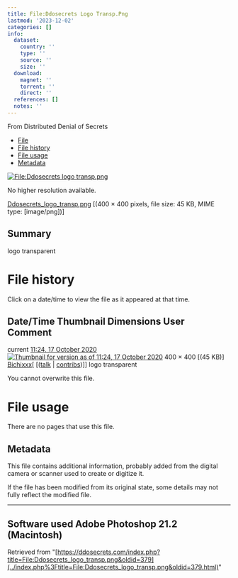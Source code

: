 ```yaml
---
title: File:Ddosecrets Logo Transp.Png
lastmod: '2023-12-02'
categories: []
info:
  dataset:
    country: ''
    type: ''
    source: ''
    size: ''
  download:
    magnet: ''
    torrent: ''
    direct: ''
  references: []
  notes: ''
---
```




From Distributed Denial of Secrets

- [File](./File:Ddosecrets_logo_transp.png.html#file)
- [File history](./File:Ddosecrets_logo_transp.png.html#filehistory)
- [File usage](./File:Ddosecrets_logo_transp.png.html#filelinks)
- [Metadata](./File:Ddosecrets_logo_transp.png.html#metadata)

[![File:Ddosecrets logo
transp.png](../images/b/b8/Ddosecrets_logo_transp.png%3F20201017112418)](../images/b/b8/Ddosecrets_logo_transp.png)

No higher resolution available.

[Ddosecrets_logo_transp.png](../images/b/b8/Ddosecrets_logo_transp.png "Ddosecrets logo transp.png")
‎[(400 × 400 pixels, file size: 45 KB, MIME type:
[image/png])]

## Summary

logo transparent

# File history

Click on a date/time to view the file as it appeared at that time.

Date/Time Thumbnail Dimensions User Comment
---
current [11:24, 17 October 2020](../images/b/b8/Ddosecrets_logo_transp.png) [![Thumbnail for version as of 11:24, 17 October 2020](../images/thumb/b/b8/Ddosecrets_logo_transp.png/120px-Ddosecrets_logo_transp.png%3F20201017112418)](../images/b/b8/Ddosecrets_logo_transp.png) 400 × 400 [(45 KB)] [Bichixxx](../index.php%3Ftitle=User:Bichixxx&action=edit&redlink=1.html "User:Bichixxx (page does not exist)")[ [([talk](../index.php%3Ftitle=User_talk:Bichixxx&action=edit&redlink=1.html "User talk:Bichixxx (page does not exist)") | [contribs](./Special:Contributions/Bichixxx.html "Special:Contributions/Bichixxx"))]] logo transparent

You cannot overwrite this file.

# File usage

There are no pages that use this file.

## Metadata

This file contains additional information, probably added from the
digital camera or scanner used to create or digitize it.

If the file has been modified from its original state, some details may
not fully reflect the modified file.

---
Software used Adobe Photoshop 21.2 (Macintosh)
---

Retrieved from
"[https://ddosecrets.com/index.php?title=File:Ddosecrets_logo_transp.png&oldid=379](../index.php%3Ftitle=File:Ddosecrets_logo_transp.png&oldid=379.html)"

